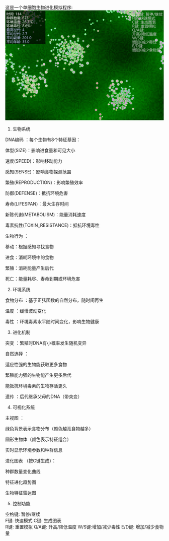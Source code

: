 这是一个单细胞生物进化模拟程序:
![可视界面](capture_20250817163143319.png)
1. 生物系统

DNA编码 ：每个生物有8个特征基因：

体型(SIZE)：影响进食量和可见大小

速度(SPEED)：影响移动能力

感知(SENSE)：影响食物探测范围

繁殖(REPRODUCTION)：影响繁殖效率

防御(DEFENSE)：抵抗环境危害

寿命(LIFESPAN)：最大生存时间

新陈代谢(METABOLISM)：能量消耗速度

毒素抗性(TOXIN_RESISTANCE)：抵抗环境毒性

生物行为 ：

移动：根据感知寻找食物

进食：消耗环境中的食物

繁殖：消耗能量产生后代

死亡：能量耗尽、寿命到期或环境危害

2. 环境系统

食物分布 ：基于正弦函数的自然分布，随时间再生

温度 ：缓慢波动变化

毒性 ：环境毒素水平随时间变化，影响生物健康

3. 进化机制

突变 ：繁殖时DNA有小概率发生随机变异

自然选择 ：

适应性强的生物能获取更多食物

繁殖能力强的生物能产生更多后代

能抵抗环境毒素的生物存活更久

遗传 ：后代继承父母的DNA（带突变）

4. 可视化系统

主视图 ：

绿色背景表示食物分布（颜色越亮食物越多）

圆形生物体（颜色表示特征组合）

实时显示环境参数和种群信息

进化图表 （按C键生成）：

种群数量变化曲线

特征进化趋势图

生物特征雷达图

5. 控制功能

空格键: 暂停/继续  
F键: 快速模式
C键: 生成图表  
R键: 重置模拟
Q/A键: 升高/降低温度
W/S键:增加/减少毒性
E/D键: 增加/减少食物量
